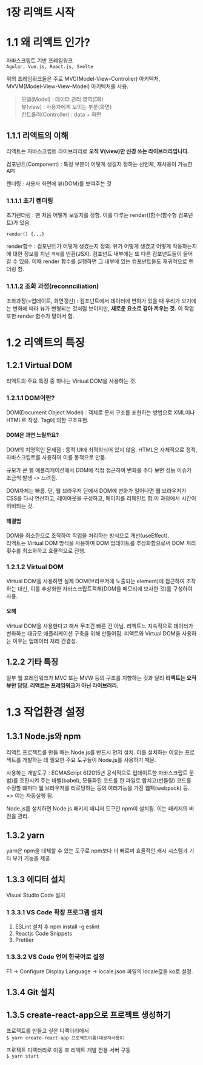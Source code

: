 # 1장 리액트 시작

# 1.1 왜 리액트 인가?

자바스크립트 기반 프레임워크  
 `Agular, Vue.js, React.js, Svelte`

위의 프레임워크들은 주로 MVC(Model-View-Controller) 아키텍처, MVVM(Model-View-View-Model) 아키텍처를 사용.

> 모델(Model) : 데이터 관리 영역(DB)  
> 뷰(view) : 사용자에게 보이는 부분(화면)  
> 컨트롤러(Controller) : data + 화면

## 1.1.1 리액트의 이해

리액트는 자바스크립트 라이브러리로 <strong>오직 V(view)만 신경 쓰는 라이브러리입니다. </strong>

컴포넌트(Component) : 특정 부분이 어떻게 생길지 정하는 선언체, 재사용이 가능한 API

렌더링 : 사용자 화면에 뷰(DOM)를 보여주는 것

### 1.1.1.1 초기 렌더링

초기렌더링 : 맨 처음 어떻게 보일지를 정함. 이를 다루는 render()함수(함수형 컴포넌트)가 있음.

```
render() {...}
```

render함수 : 컴포넌트가 어떻게 생겼는지 정의. 뷰가 어떻게 생겼고 어떻게 작동하는지에 대한 정보를 지닌 `객체`를 반환(JSX). 컴포넌트 내부에는 또 다른 컴포넌트들이 들어갈 수 있음. 이때 render 함수를 실행하면 그 내부에 있는 컴포넌트들도 재귀적으로 렌더링 함.

### 1.1.1.2 조화 과정(reconnciliation)

조화과정(=업데이트, 화면갱신) : 컴포넌트에서 데이터에 변화가 있을 때 우리가 보기에는 변화에 따라 뷰가 변형되는 것처럼 보이지만, <strong>새로운 요소로 갈아 끼우는 것.</strong> 이 작업 또한 render 함수가 맡아서 함.

# 1.2 리액트의 특징

## 1.2.1 Virtual DOM

리액트의 주요 특징 중 하나는 Virtual DOM을 사용하는 것.

### 1.2.1.1 DOM이란?

DOM(Document Object Model) : 객체로 문서 구조를 표현하는 방법으로 XML이나 HTML로 작성. Tag에 의한 구조표현.

#### DOM은 과연 느릴까요?

DOM의 치명적인 문제점 : 동적 UI에 최적화되어 있지 않음.
HTML은 자체적으로 정적, 자바스크립트를 사용하여 이를 동적으로 만듦.

규모가 큰 웹 애플리케이션에서 DOM에 직접 접근하여 변화를 주다 보면 성능 이슈가 조금씩 발생 -> 느려짐.

DOM자체는 빠름. 단, 웹 브라우저 단에서 DOM에 변화가 일어나면 웹 브라우저가 CSS를 다시 연산하고, 레이아웃을 구성하고, 페이지를 리페인트 함.이 과정에서 시간이 허비되는 것.

#### 해결법

DOM을 최소한으로 조작하여 작업을 처리하는 방식으로 개선(useEffect).  
리액트는 Virtual DOM 방식을 사용하여 DOM 업데이트를 추상화함으로써 DOM 처리 횟수를 최소화하고 효율적으로 진행.

### 1.2.1.2 Virtual DOM

Virtual DOM을 사용하면 실제 DOM(브라우저에 노출되는 element)에 접근하여 조작하는 대신, 이를 추상화한 자바스크립트객체(DOM을 메모리에 보사한 것)를 구성하여 사용.

#### 오해

Virtual DOM을 사용한다고 해서 무조건 빠른 건 아님. 리액트느 지속적으로 데이터가 변화하는 대규모 애플리케이션 구축을 위해 만들어짐. 리액트와 Virtual DOM을 사용하는 이유는 업데이터 처리 간결성.

## 1.2.2 기타 특징

일부 웹 프레임워크가 MVC 또는 MVW 등의 구조를 지향하는 것과 달리 <strong>리액트는 오직 뷰만 담당. 리액트는 프레임워크가 아닌 라이브러리. </strong>

# 1.3 작업환경 설정

## 1.3.1 Node.js와 npm

리액트 프로젝트를 만들 때는 Node.js를 반드시 먼저 설치. 이를 설치하는 이유는 프로젝트를 개발하는 데 필요한 주요 도구들이 Node.js를 사용하기 때문.

사용하는 개발도구 : ECMAScript 6(2015년 공식적으로 업데이트한 자바스크립트 문법)를 호환시켜 주는 바벨(babel), 모듈화된 코드를 한 파일로 합치고(번들링) 코드를 수정할 떄마다 웹 브라우저를 리로딩하는 등의 여러기능을 가진 웹팩(webpack) 등. => 이는 자동실행 됨.

Node.js를 설치하면 Node.js 패키지 매니저 도구인 npm이 설치됨. 이는 패키지의 버전을 관리.

## 1.3.2 yarn

yarn은 npm을 대체할 수 있는 도구로 npm보다 더 빠르며 효율적인 캐시 시스템과 기타 부가 기능을 제공.

## 1.3.3 에디터 설치

Visual Studio Code 설치

### 1.3.3.1 VS Code 확장 프로그램 설치

1. ESLint 설치 후 npm install -g eslint
2. Reactjs Code Snippets
3. Prettier

### 1.3.3.2 VS Code 언어 한국어로 설정

F1 -> Configure Display Language -> locale.json 파일의 locale값을 ko로 설정.

## 1.3.4 Git 설치

## 1.3.5 create-react-app으로 프로젝트 생성하기

프로젝트를 만들고 싶은 디렉터리에서  
`$ yarn create-react-app 프로젝트이름(대문자사용X)`

프로젝트 디렉터리로 이동 후 리액트 개발 전용 서버 구동  
`$ yarn start`
